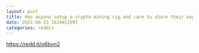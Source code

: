 ```yaml
--- 
layout: post 
title: Has anyone setup a crypto mining rig and care to share their experience? 
date: 2021-06-23 1624451597 
categories: reddit 
--- 
```

https://redd.it/o6bvn2